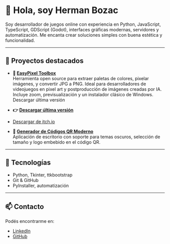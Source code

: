# 👋 Hola, soy Herman Bozac

Soy desarrollador de juegos online con experiencia en Python, JavaScript, TypeScript, GDScript (Godot), interfaces gráficas modernas, servidores y automatización. Me encanta crear soluciones simples con buena estética y funcionalidad.

---

## 🔧 Proyectos destacados

- **🧩 [EasyPixel Toolbox](https://github.com/HermanBozacDev/EasyPixelToolbox)**  
  Herramienta open source para extraer paletas de colores, pixelar imágenes, y convertir JPG a PNG. Ideal para desarrolladores de videojuegos en pixel art y postproducción de imágenes creadas por IA. Incluye zoom, previsualización y un instalador clásico de Windows.
Descargar última versión
- **👉 [Descargar última versión](https://github.com/HermanBozacDev/EasyPixelToolbox/releases/latest)**
- [Descargar de itch.io](https://hermanbozac.itch.io/easypixel-toolbox)
  
- **🎯 [Generador de Códigos QR Moderno](https://github.com/HermanBozacDev/QrGenerator)**  
  Aplicación de escritorio con soporte para temas oscuros, selección de tamaño y logo embebido en el código QR.

---

## 🚀 Tecnologías

- Python, Tkinter, ttkbootstrap  
- Git & GitHub  
- PyInstaller, automatización  

---

## 📫 Contacto

Podés encontrarme en:
- [LinkedIn](https://www.linkedin.com/in/martinhermanbozac/)
- [GitHub](https://github.com/HermanBozacDev)
